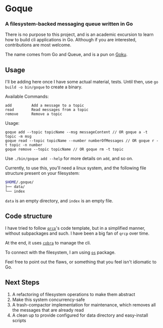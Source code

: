 # Goque

### A filesystem-backed messaging queue written in Go

There is no purpose to this project, and is an academic excursion to learn how to build cli applications in Go. Although if you are interested, contributions are most welcome.

The name comes from Go and Queue, and is a pun on [Goku](https://en.wikipedia.org/wiki/Goku).

## Usage

I'll be adding here once I have some actual material, tests. Until then, use `go build -o bin/goque` to create a binary.

Available Commands:

```
add         Add a message to a topic
read        Read messages from a topic
remove      Remove a topic
```

Usage:

```
goque add --topic topicName --msg messageContent // OR goque a -t topic -m msg
goque read --topic topicName --number numberOfMessages // OR goque r -t topic -n number
goque remove --topic topicName // OR goque rm -t topic
```

Use `./bin/goque add --help` for more details on `add`, and so on.

Currently, to use this, you'll need a linux system, and the following file structure present on your filesystem:

```bash
$HOME/.goque/
├── data/
└── index
```

`data` is an empty directory, and `index` is an empty file.

## Code structure

I have tried to follow [`qrcp`](https://github.com/claudiodangelis/qrcp)'s code template, but in a simplified manner, without subpackages and such. I have been a big fan of `qrcp` over time.

At the end, it uses [`cobra`](https://cobra.dev/) to manage the cli.

To connect with the filesystem, I am using [`os`](https://pkg.go.dev/os) package.

Feel free to point out the flaws, or something that you feel isn't idiomatic to Go.

## Next Steps

1. A refactoring of filesystem operations to make them abstract
1. Make this system concurrency-safe
1. A trash-compactor implementation for maintenance, which removes all the messages that are already read
1. A clean up to provide configured for data directory and easy-install scripts